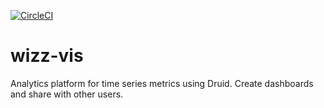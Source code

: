 [![CircleCI](https://circleci.com/gh/wizzie-io/wizz-vis.svg?style=svg&circle-token=0bca72bea8dc031266ba56b4b17442df01f86224)](https://circleci.com/gh/wizzie-io/wizz-vis)

# wizz-vis
Analytics platform for time series metrics using Druid. Create dashboards and share with other users.
